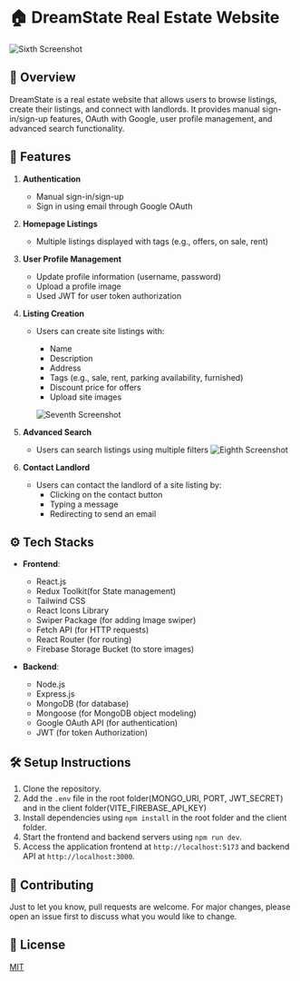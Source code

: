 # 🏠 DreamState Real Estate Website
![Sixth Screenshot](https://drive.google.com/uc?export=view&id=1hBRdW0bAaAapAfsQO9DhV_36ElP7IQCA)

## 🔰 Overview

DreamState is a real estate website that allows users to browse listings, create their listings, and connect with landlords. It provides manual sign-in/sign-up features, OAuth with Google, user profile management, and advanced search functionality.

## 🌟 Features

1. **Authentication**
   - Manual sign-in/sign-up
   - Sign in using email through Google OAuth

2. **Homepage Listings**
   - Multiple listings displayed with tags (e.g., offers, on sale, rent)

3. **User Profile Management**
   - Update profile information (username, password)
   - Upload a profile image
   - Used JWT for user token authorization

4. **Listing Creation**
   - Users can create site listings with:
     - Name
     - Description
     - Address
     - Tags (e.g., sale, rent, parking availability, furnished)
     - Discount price for offers
     - Upload site images
       
     ![Seventh Screenshot](https://drive.google.com/uc?export=view&id=1LPCCbCJBHk-faqwRtacW1F3M6fjDg7PN)

5. **Advanced Search**
   - Users can search listings using multiple filters
     ![Eighth Screenshot](https://drive.google.com/uc?export=view&id=1nW3b_LNPVrZEMFFS2bwW-pi3Flf1oNWm)

6. **Contact Landlord**
   - Users can contact the landlord of a site listing by:
     - Clicking on the contact button
     - Typing a message
     - Redirecting to send an email

## ⚙️ Tech Stacks

- **Frontend**:
  - React.js
  - Redux Toolkit(for State management)
  - Tailwind CSS
  - React Icons Library
  - Swiper Package (for adding Image swiper)
  - Fetch API (for HTTP requests)
  - React Router (for routing)
  - Firebase Storage Bucket (to store images)

- **Backend**:
  - Node.js
  - Express.js
  - MongoDB (for database)
  - Mongoose (for MongoDB object modeling)
  - Google OAuth API (for authentication)
  - JWT (for token Authorization)

## 🛠️ Setup Instructions

1. Clone the repository.
2. Add the `.env` file in the root folder(MONGO_URI, PORT, JWT_SECRET) and in the client folder(VITE_FIREBASE_API_KEY)
3. Install dependencies using `npm install` in the root folder and the client folder.
4. Start the frontend and backend servers using `npm run dev`.
5. Access the application frontend at `http://localhost:5173` and backend API at `http://localhost:3000`.

## 🤝 Contributing

Just to let you know, pull requests are welcome. For major changes, please open an issue first to discuss what you would like to change.

## 📄 License

[MIT](https://choosealicense.com/licenses/mit/)
